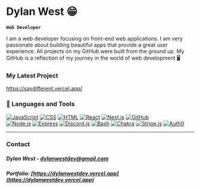 # Dylan West 😁

**`Web Developer`**

I am a web developer focusing on front-end web applications. I am very passionate about building beautiful apps that provide a great user experience. All projects on my GitHub were built from the ground up. My GitHub is a reflection of my journey in the world of web development 🖥️

### My Latest Project

https://saydifferent.vercel.app/

### 🧰 Languages and Tools

[Next.js]: https://img.shields.io/badge/Next.js-E4E9FF?style=for-the-badge
[Next-url]: https://nextjs.org/
[JavaScript]: https://custom-icon-badges.demolab.com/badge/JavaScript-F0DB4F?style=for-the-badge
[JavaScript-url]: https://javascript.com/
[CSS]: https://custom-icon-badges.demolab.com/badge/CSS-3E8FC6?style=for-the-badge
[CSS-url]: https://css-tricks.com/
[HTML]: https://custom-icon-badges.demolab.com/badge/HTML-E54D25?style=for-the-badge
[HTML-url]: https://html.com/
[React]: https://img.shields.io/badge/React-61DAFB?style=for-the-badge
[React-url]: https://react.dev/
[GitHub]: https://img.shields.io/badge/GitHub-FFFFFF?style=for-the-badge
[Github-url]: https://github.com/
[Node.js]: https://img.shields.io/badge/Node.js-83CD29?style=for-the-badge
[Node-url]: https://nodejs.org/
[Express]: https://img.shields.io/badge/Express-000000?style=for-the-badge
[Express-url]:https://expressjs.com/
[Discord.js]: https://img.shields.io/badge/Discord.js-404EED?style=for-the-badge
[Discord-url]: https://discordjs.org/
[Bash]: https://img.shields.io/badge/Bash-505050?style=for-the-badge
[Bash-url]: https://gnu.org/software/bash
[Chakra]: https://img.shields.io/badge/Chakra_UI-008080?style=for-the-badge
[Chakra-url]: https://chakra-ui.com/
[Stripe]: https://img.shields.io/badge/Stripe.js-556CD6?style=for-the-badge
[Stripe-url]: https://stripe.com/
[Auth0]: https://img.shields.io/badge/Auth0-FF4851?style=for-the-badge
[Auth0-url]: https://auth0.com/

[![JavaScript][JavaScript]][Javascript-url]
[![CSS][CSS]][CSS-url]
[![HTML][HTML]][HTML-url]
[![React][React]][React-url]
[![Next.js][Next.js]][Next-url]
[![GitHub][GitHub]][Github-url]     
[![Node.js][Node.js]][Node-url]
[![Express][Express]][Express-url]
[![Discord.js][Discord.js]][Discord-url]
[![Bash][Bash]][Bash-url]
[![Chakra][Chakra]][Chakra-url]
[![Stripe.js][Stripe]][Stripe-url]
[![Auth0][Auth0]][Auth0-url]

---

### Contact

##### Dylan West  - dylanwestdev@gmail.com

##### Portfolio: [https://dylanwestdev.vercel.app](https://dylanwestdev.vercel.app)

